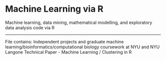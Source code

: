 # Machine Learning via R

Machine learning, data mining, mathematical modelling, and exploratory data analysis code via R 
___________________________________________________________________________________________________________________________________
File contains: 
Independent projects and graduate machine learning/bioinformatics/computational biology coursework at NYU and NYU Langone
Technical Paper - Machine Learning / Clustering in R



